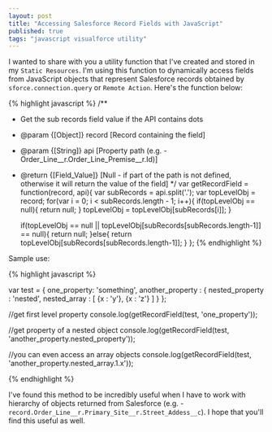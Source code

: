 ```yaml
---
layout: post
title: "Accessing Salesforce Record Fields with JavaScript"
published: true
tags: "javascript visualforce utility"
---
```


I wanted to share with you a utility function that I've created and stored in my `Static Resources`. I'm using this function to dynamically access fields from JavaScript objects that represent Salesforce records obtained by `sforce.connection.query` or `Remote Action`. Here's the function below:

{% highlight javascript %}
/**
 * Get the sub records field value if the API contains dots
 * @param  {[Object]} record [Record containing the field]
 * @param  {[String]} api    [Property path (e.g. - Order_Line__r.Order_Line_Premise__r.Id)]
 * @return {[Field_Value]}   [Null - if part of the path is not defined, otherwise it will return the value of the field]
 */
var getRecordField = function(record, api){
   var subRecords = api.split('.');
   var topLevelObj = record;
   for(var i = 0; i < subRecords.length - 1; i++){
       if(topLevelObj == null){
           return null;
       }
       topLevelObj = topLevelObj[subRecords[i]];
   }

   if(topLevelObj == null || topLevelObj[subRecords[subRecords.length-1]] == null){
       return null;
   }else{
       return topLevelObj[subRecords[subRecords.length-1]];
   }
};
{% endhighlight %}

Sample use:

{% highlight javascript %}

var test = {
  one_property: 'something',
  another_property : {
    nested_property : 'nested',
    nested_array : [
      {x : 'y'}, {x : 'z'}
    ]
  }
};

//get first level property
console.log(getRecordField(test, 'one_property'));

//get property of a nested object
console.log(getRecordField(test, 'another_property.nested_property'));

//you can even access an array objects
console.log(getRecordField(test, 'another_property.nested_array.1.x'));

{% endhighlight %}

I've found this method to be incredibly useful when I have to work with hierarchy of objects returned from Salesforce (e.g. - `record.Order_Line__r.Primary_Site__r.Street_Addess__c`). I hope that you'll find this useful as well.
